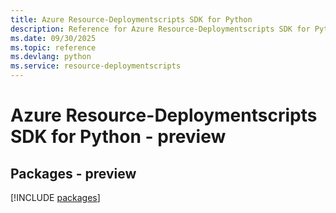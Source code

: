 ```yaml
---
title: Azure Resource-Deploymentscripts SDK for Python
description: Reference for Azure Resource-Deploymentscripts SDK for Python
ms.date: 09/30/2025
ms.topic: reference
ms.devlang: python
ms.service: resource-deploymentscripts
---
```

# Azure Resource-Deploymentscripts SDK for Python - preview
## Packages - preview
[!INCLUDE [packages](resource-deploymentscripts-index.md)]